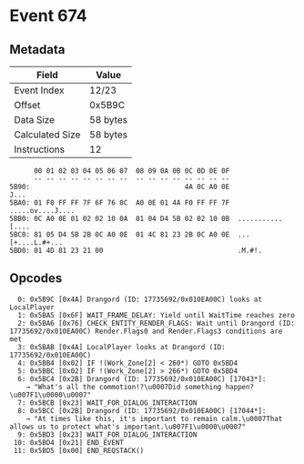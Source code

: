 # Event 674

## Metadata

| Field           | Value    |
|-----------------|----------|
| Event Index     | 12/23    |
| Offset          | 0x5B9C   |
| Data Size       | 58 bytes |
| Calculated Size | 58 bytes |
| Instructions    | 12       |

```
      00 01 02 03 04 05 06 07  08 09 0A 0B 0C 0D 0E 0F
      -- -- -- -- -- -- -- --  -- -- -- -- -- -- -- --
5B90:                                      4A 0C A0 0E              J...
5BA0: 01 F0 FF FF 7F 6F 76 0C  A0 0E 01 4A F0 FF FF 7F  .....ov....J....
5BB0: 0C A0 0E 01 02 02 10 0A  81 04 D4 5B 02 02 10 0B  ...........[....
5BC0: 81 05 D4 5B 2B 0C A0 0E  01 4C 81 23 2B 0C A0 0E  ...[+....L.#+...
5BD0: 01 4D 81 23 21 00                                 .M.#!.          
```

## Opcodes

```
  0: 0x5B9C [0x4A] Drangord (ID: 17735692/0x010EA00C) looks at LocalPlayer
  1: 0x5BA5 [0x6F] WAIT_FRAME_DELAY: Yield until WaitTime reaches zero
  2: 0x5BA6 [0x76] CHECK_ENTITY_RENDER_FLAGS: Wait until Drangord (ID: 17735692/0x010EA00C) Render.Flags0 and Render.Flags3 conditions are met
  3: 0x5BAB [0x4A] LocalPlayer looks at Drangord (ID: 17735692/0x010EA00C)
  4: 0x5BB4 [0x02] IF !(Work_Zone[2] < 260*) GOTO 0x5BD4
  5: 0x5BBC [0x02] IF !(Work_Zone[2] > 266*) GOTO 0x5BD4
  6: 0x5BC4 [0x2B] Drangord (ID: 17735692/0x010EA00C) [17043*]:
    → "What's all the commotion!?\u0007Did something happen?\u007F1\u0000\u0007"
  7: 0x5BCB [0x23] WAIT_FOR_DIALOG_INTERACTION
  8: 0x5BCC [0x2B] Drangord (ID: 17735692/0x010EA00C) [17044*]:
    → "At times like this, it's important to remain calm.\u0007That allows us to protect what's important.\u007F1\u0000\u0007"
  9: 0x5BD3 [0x23] WAIT_FOR_DIALOG_INTERACTION
 10: 0x5BD4 [0x21] END_EVENT
 11: 0x5BD5 [0x00] END_REQSTACK()
```
